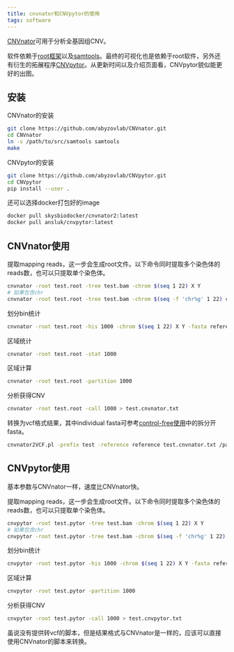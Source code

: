 ```yaml
---
title: cnvnator和CNVpytor的使用
tags: software
---
```


[CNVnator](https://github.com/abyzovlab/CNVnator)可用于分析全基因组CNV。

软件依赖于[root框架](https://root.cern/)以及[samtools](http://www.htslib.org/)。最终的可视化也是依赖于root软件，另外还有衍生的拓展程序[CNVpytor](https://github.com/abyzovlab/CNVpytor)。从更新时间以及介绍页面看，CNVpytor貌似能更好的出图。

## 安装

CNVnator的安装
```bash
git clone https://github.com/abyzovlab/CNVnator.git
cd CNVnator
ln -s /path/to/src/samtools samtools
make
```

CNVpytor的安装
```bash
git clone https://github.com/abyzovlab/CNVpytor.git
cd CNVpytor
pip install --user .
```

还可以选择docker打包好的image
```bash
docker pull skysbiodocker/cnvnator2:latest
docker pull ansluk/cnvpytor:latest
```

## CNVnator使用

提取mapping reads，这一步会生成root文件。以下命令同时提取多个染色体的reads数，也可以只提取单个染色体。
```bash
cnvnator -root test.root -tree test.bam -chrom $(seq 1 22) X Y
# 如果包含chr
cnvnator -root test.root -tree test.bam -chrom $(seq -f 'chr%g' 1 22) chrX chrY
```

划分bin统计
```bash
cnvnator -root test.root -his 1000 -chrom $(seq 1 22) X Y -fasta reference.fa
```

区域统计
```bash
cnvnator -root test.root -stat 1000
```

区域计算
```bash
cnvnator -root test.root -partition 1000
```

分析获得CNV
```bash
cnvnator -root test.root -call 1000 > test.cnvnator.txt
```

转换为vcf格式结果，其中individual fasta可参考[control-free使用](https://pzweuj.github.io/2022/01/25/Control-Freec.html)中的拆分开fasta。
```bash
cnvnator2VCF.pl -prefix test -reference reference test.cnvnator.txt /path/to/individual/fasta_files
```

## CNVpytor使用

基本参数与CNVnator一样，速度比CNVnator快。

提取mapping reads，这一步会生成root文件。以下命令同时提取多个染色体的reads数，也可以只提取单个染色体。
```bash
cnvpytor -root test.pytor -tree test.bam -chrom $(seq 1 22) X Y
# 如果包含chr
cnvpytor -root test.pytor -tree test.bam -chrom $(seq -f 'chr%g' 1 22) chrX chrY
```

划分bin统计
```bash
cnvpytor -root test.pytor -his 1000 -chrom $(seq 1 22) X Y -fasta reference.fa
```

区域计算
```bash
cnvpytor -root test.pytor -partition 1000
```

分析获得CNV
```bash
cnvpytor -root test.pytor -call 1000 > test.cnvpytor.txt
```

虽说没有提供转vcf的脚本，但是结果格式与CNVnator是一样的，应该可以直接使用CNVnator的脚本来转换。